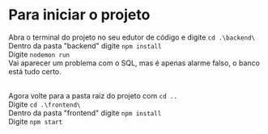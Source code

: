 # Para iniciar o projeto

Abra o terminal do projeto no seu edutor de código e digite `cd .\backend\` <br>
Dentro da pasta "backend" digite `npm install`<br>
Digite `nodemon run`<br>
Vai aparecer um problema com o SQL, mas é apenas alarme falso, o banco está tudo certo. <br><br>

Agora volte para a pasta raiz do projeto com `cd ..` <br>
Digite `cd .\frontend\` <br>
Dentro da pasta "frontend" digite `npm install` <br>
Digite `npm start` <br>
